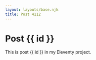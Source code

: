 ```yaml
---
layout: layouts/base.njk
title: Post 4112
---
```


# Post {{ id }}

This is post {{ id }} in my Eleventy project.

